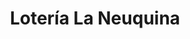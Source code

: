 ---
title: "Lotería La Neuquina"
url: /neuquen/loteria-la-neuquina-domingo-faustino-sarmiento/
shop: Lotterie
---